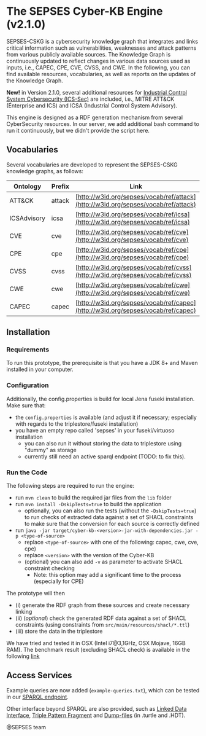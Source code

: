 # The SEPSES Cyber-KB Engine (v2.1.0)

SEPSES-CSKG is a cybersecurity knowledge graph that integrates and links critical information such as vulnerabilities, weaknesses and attack patterns from various publicly available sources. The Knowledge Graph is continuously updated to reflect changes in various data sources used as inputs, i.e., CAPEC, CPE, CVE, CVSS, and CWE. In the following, you can find available resources, vocabularies, as well as reports on the updates of the Knowledge Graph.

**New!** in Version 2.1.0, several additional resources for <u>Industrial Control System Cybersecurity (ICS-Sec)</u> are included, i.e., MITRE ATT&CK (Enterprise and ICS) and ICSA (Industrial Control System Advisory).

This engine is designed as a RDF generation mechanism from several CyberSecurity resources.
In our server, we add additional bash command to run it continuously, but we didn't provide the script here.

## Vocabularies
Several vocabularies are developed to represent the SEPSES-CSKG knowledge graphs, as follows:

| Ontology   | Prefix | Link                                              |
|------------|--------|---------------------------------------------------|
| ATT&CK     | attack | [http://w3id.org/sepses/vocab/ref/attack](http://w3id.org/sepses/vocab/ref/attack) |
| ICSAdvisory| icsa   | [http://w3id.org/sepses/vocab/ref/icsa](http://w3id.org/sepses/vocab/ref/icsa)     |
| CVE        | cve    | [http://w3id.org/sepses/vocab/ref/cve](http://w3id.org/sepses/vocab/ref/cve)         |
| CPE        | cpe    | [http://w3id.org/sepses/vocab/ref/cpe](http://w3id.org/sepses/vocab/ref/cpe)         |
| CVSS       | cvss   | [http://w3id.org/sepses/vocab/ref/cvss](http://w3id.org/sepses/vocab/ref/cvss)       |
| CWE        | cwe    | [http://w3id.org/sepses/vocab/ref/cwe](http://w3id.org/sepses/vocab/ref/cwe)         |
| CAPEC      | capec  | [http://w3id.org/sepses/vocab/ref/capec](http://w3id.org/sepses/vocab/ref/capec)     |


## Installation

### Requirements

To run this prototype, the prerequisite is that you have a JDK 8+ and Maven installed in your computer.

### Configuration
Additionally, the config.properties is build for local Jena fuseki installation. Make sure that: 
* the `config.properties` is available (and adjust it if necessary; especially with regards to the triplestore/fuseki installation)
* you have an empty repo called 'sepses' in your fuseki/virtuoso installation
    * you can also run it without storing the data to triplestore using "dummy" as storage
    * currently still need an active sparql endpoint (TODO: to fix this).


### Run the Code

The following steps are required to run the engine: 
* run `mvn clean` to build the required jar files from the `lib` folder
* run `mvn install -DskipTests=true` to build the application
    * optionally, you can also run the tests (without the `-DskipTests=true`) to run checks of extracted data against a set of SHACL constraints to make sure that the conversion for each source is correctly defined
* run `java -jar target/cyber-kb-<version>-jar-with-dependencies.jar -p <type-of-source>` 
    * replace `<type-of-source>` with one of the following: capec, cwe, cve, cpe)
    * replace `<version>` with the version of the Cyber-KB
    * (optional) you can also add `-v` as parameter to activate SHACL constraint checking 
        * Note: this option may add a significant time to the process (especially for CPE)

The prototype will then 
* (i) generate the RDF graph from these sources and create necessary linking
* (ii) (*optional*) check the generated RDF data against a set of SHACL constraints (using constraints from `src/main/resources/shacl/*.ttl`)
* (iii) store the data in the triplestore

We have tried and tested it in OSX (Intel i7@3,1GHz, OSX Mojave, 16GB RAM). 
The benchmark result (excluding SHACL check) is available in the following [link](https://github.com/sepses/cyber-kg-converter/blob/master/doc/benchmark.png)

## Access Services

Example queries are now added (`example-queries.txt`), which can be tested in our [SPARQL endpoint](https://w3id.org/sepses/sparql).

Other interface beyond SPARQL are also provided, such as [Linked Data Interface](https://sepses.ifs.tuwien.ac.at/index.php/cyber-kg/), [Triple Pattern Fragment](http://ldf-server.sepses.ifs.tuwien.ac.at/) and [Dump-files](https://sepses.ifs.tuwien.ac.at/index.php/datasets/)   (in .turtle and .HDT).


@SEPSES team
